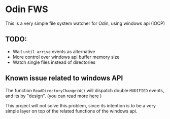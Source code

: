 # Odin FWS

This is a very simple file system watcher for Odin, using windows api (IOCP)

## TODO:

- Wait `until arrive` events as alternative
- More control over windows api buffer memory size
- Watch single files instead of directories

## Known issue related to windows API
	
The function `ReadDirectoryChangesW()` will dispatch double `MODIFIED` events, and its by "design". (you can read more [here](https://stackoverflow.com/questions/14036449/c-winapi-readdirectorychangesw-receiving-double-notifications) )

This project will not solve this problem, since its intention is to be a very simple layer on top of the related functions of the windows api.